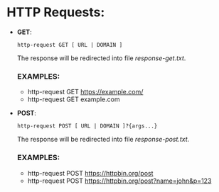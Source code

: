 # HTTP Requests:

- **GET**: 
  ```
  http-request GET [ URL | DOMAIN ]
  ```
  The response will be redirected into file *response-get.txt*.
  
  ### EXAMPLES:
  - http-request GET https://example.com/
  - http-request GET example.com
  
  

- **POST**:
  ```
  http-request POST [ URL | DOMAIN ]?{args...}
  ```
  The response will be redirected into file *response-post.txt*.
  
  ### EXAMPLES:
  - http-request POST https://httpbin.org/post
  - http-request POST https://httpbin.org/post?name=john&p=123
